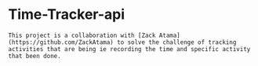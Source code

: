 # Time-Tracker-api

    This project is a collaboration with [Zack Atama](https://github.com/ZackAtama) to solve the challenge of tracking activities that are being ie recording the time and specific activity that been done.
